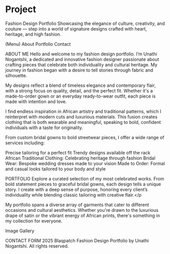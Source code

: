 # Project

Fashion Design Portfolio
Showcasing the elegance of culture, creativity, and couture — step into a world of signature designs crafted with heart, heritage, and high fashion.

(Menu)
About
Portfolio
Contact                                  

ABOUT ME
Hello and welcome to my fashion design portfolio. I’m Unathi Nogantshi, a dedicated and innovative fashion designer passionate about crafting pieces that celebrate both individuality and cultural heritage. My journey in fashion began with a desire to tell stories through fabric and silhouette.

My designs reflect a blend of timeless elegance and contemporary flair, with a strong focus on quality, detail, and the perfect fit. Whether it's a made-to-order gown or an everyday ready-to-wear outfit, each piece is made with intention and love.

I find endless inspiration in African artistry and traditional patterns, which I reinterpret with modern cuts and luxurious materials. This fusion creates clothing that is both wearable and meaningful, speaking to bold, confident individuals with a taste for originality.

From custom bridal gowns to bold streetwear pieces, I offer a wide range of services including:
         
Precise tailoring for a perfect fit
Trendy designs available off the rack
African Traditional Clothing: Celebrating heritage through fashion
Bridal Wear: Bespoke wedding dresses made to your vision
Made to Order: Formal and casual looks tailored to your body and style
          
PORTFOLIO
Explore a curated selection of my most celebrated works. From bold statement pieces to graceful bridal gowns, each design tells a unique story. I create with a deep sense of purpose, honoring every client’s individuality while blending classic tailoring with creative flair.</p

My portfolio spans a diverse array of garments that cater to different occasions and cultural aesthetics. Whether you're drawn to the luxurious drape of satin or the vibrant energy of African prints, there's something in my collection for everyone.

Image Gallery

CONTACT FORM
2025 Blaqpatch Fashion Design Portfolio by Unathi Nogantshi. All rights reserved.</p>
     
